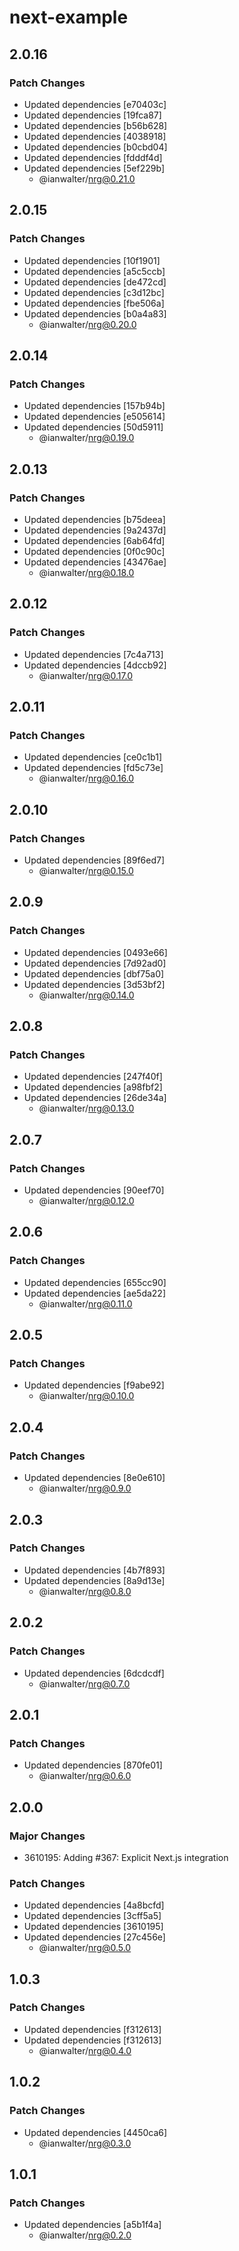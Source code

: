 # next-example

## 2.0.16

### Patch Changes

- Updated dependencies [e70403c]
- Updated dependencies [19fca87]
- Updated dependencies [b56b628]
- Updated dependencies [4038918]
- Updated dependencies [b0cbd04]
- Updated dependencies [fdddf4d]
- Updated dependencies [5ef229b]
  - @ianwalter/nrg@0.21.0

## 2.0.15

### Patch Changes

- Updated dependencies [10f1901]
- Updated dependencies [a5c5ccb]
- Updated dependencies [de472cd]
- Updated dependencies [c3d12bc]
- Updated dependencies [fbe506a]
- Updated dependencies [b0a4a83]
  - @ianwalter/nrg@0.20.0

## 2.0.14

### Patch Changes

- Updated dependencies [157b94b]
- Updated dependencies [e505614]
- Updated dependencies [50d5911]
  - @ianwalter/nrg@0.19.0

## 2.0.13

### Patch Changes

- Updated dependencies [b75deea]
- Updated dependencies [9a2437d]
- Updated dependencies [6ab64fd]
- Updated dependencies [0f0c90c]
- Updated dependencies [43476ae]
  - @ianwalter/nrg@0.18.0

## 2.0.12

### Patch Changes

- Updated dependencies [7c4a713]
- Updated dependencies [4dccb92]
  - @ianwalter/nrg@0.17.0

## 2.0.11

### Patch Changes

- Updated dependencies [ce0c1b1]
- Updated dependencies [fd5c73e]
  - @ianwalter/nrg@0.16.0

## 2.0.10

### Patch Changes

- Updated dependencies [89f6ed7]
  - @ianwalter/nrg@0.15.0

## 2.0.9

### Patch Changes

- Updated dependencies [0493e66]
- Updated dependencies [7d92ad0]
- Updated dependencies [dbf75a0]
- Updated dependencies [3d53bf2]
  - @ianwalter/nrg@0.14.0

## 2.0.8

### Patch Changes

- Updated dependencies [247f40f]
- Updated dependencies [a98fbf2]
- Updated dependencies [26de34a]
  - @ianwalter/nrg@0.13.0

## 2.0.7

### Patch Changes

- Updated dependencies [90eef70]
  - @ianwalter/nrg@0.12.0

## 2.0.6

### Patch Changes

- Updated dependencies [655cc90]
- Updated dependencies [ae5da22]
  - @ianwalter/nrg@0.11.0

## 2.0.5

### Patch Changes

- Updated dependencies [f9abe92]
  - @ianwalter/nrg@0.10.0

## 2.0.4

### Patch Changes

- Updated dependencies [8e0e610]
  - @ianwalter/nrg@0.9.0

## 2.0.3

### Patch Changes

- Updated dependencies [4b7f893]
- Updated dependencies [8a9d13e]
  - @ianwalter/nrg@0.8.0

## 2.0.2

### Patch Changes

- Updated dependencies [6dcdcdf]
  - @ianwalter/nrg@0.7.0

## 2.0.1

### Patch Changes

- Updated dependencies [870fe01]
  - @ianwalter/nrg@0.6.0

## 2.0.0

### Major Changes

- 3610195: Adding #367: Explicit Next.js integration

### Patch Changes

- Updated dependencies [4a8bcfd]
- Updated dependencies [3cff5a5]
- Updated dependencies [3610195]
- Updated dependencies [27c456e]
  - @ianwalter/nrg@0.5.0

## 1.0.3

### Patch Changes

- Updated dependencies [f312613]
- Updated dependencies [f312613]
  - @ianwalter/nrg@0.4.0

## 1.0.2

### Patch Changes

- Updated dependencies [4450ca6]
  - @ianwalter/nrg@0.3.0

## 1.0.1

### Patch Changes

- Updated dependencies [a5b1f4a]
  - @ianwalter/nrg@0.2.0
